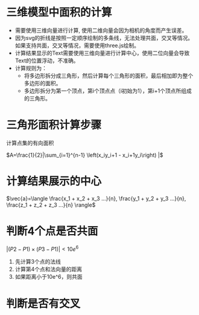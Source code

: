 
# 三维模型中面积的计算
- 需要使用三维向量进行计算, 使用二维向量会因为相机的角度而产生误差。
- 因为svg的折线是按照一定顺序绘制的多条线，无法处理共面，交叉等情况。如果支持共面，交叉等情况，需要使用three.js绘制。
- 计算结果显示的Text需要使用三维向量进行计算中心，使用二位向量会导致Text的位置浮动，不准确。
- 计算规则为：
  - 将多边形拆分成三角形，然后计算每个三角形的面积，最后相加即为整个多边形的面积。
  - 多边形拆分为第一个顶点，第i个顶点点（i初始为1），第i+1个顶点所组成的三角形。


# 三角形面积计算步骤

计算点集的有向面积

$A=\frac{1}{2}|\sum_{i=1}^{n-1} \left(x_iy_i+1 - x_i+1y_i\right) |$

# 计算结果展示的中心

$\vec{a}=\langle \frac{x_1 + x_2 + x_3 ...}{n}, \frac{y_1 + y_2 + y_3 ...}{n}, \frac{z_1 + z_2 + z_3 ...}{n} \rangle$


# 判断4个点是否共面

$|\left(P2-P1\right) \times \left(P3-P1\right)| < 10e^6$

1. 先计算3个点的法线
2. 计算第4个点和法向量的距离
3. 如果距离小于10e^6，则共面


# 判断是否有交叉

